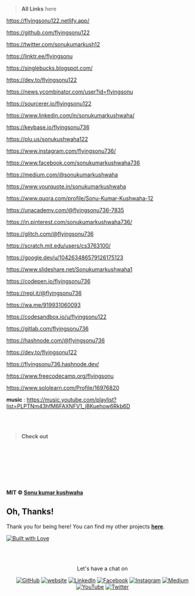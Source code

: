 > **All Links** here


https://flyingsonu122.netlify.app/

https://github.com/flyingsonu122

https://twitter.com/sonukumarkush12

https://linktr.ee/flyingsonu

https://singlebucks.blogspot.com/

https://dev.to/flyingsonu122

https://news.ycombinator.com/user?id=flyingsonu

https://sourcerer.io/flyingsonu122

https://www.linkedin.com/in/sonukumarkushwaha/

https://keybase.io/flyingsonu736

https://plu.us/sonukushwaha122  

https://www.instagram.com/flyingsonu736/

https://www.facebook.com/sonukumarkushwaha736

https://medium.com/@sonukumarkushwaha

https://www.yourquote.in/sonukumarkushwaha

https://www.quora.com/profile/Sonu-Kumar-Kushwaha-12

https://unacademy.com/@flyingsonu736-7835

https://in.pinterest.com/sonukumarkushwaha736/

https://glitch.com/@flyingsonu736

https://scratch.mit.edu/users/cs3763100/

https://google.dev/u/104263486579126175123

https://www.slideshare.net/Sonukumarkushwaha1

https://codepen.io/flyingsonu736

https://repl.it/@flyingsonu736

https://wa.me/919931060093

https://codesandbox.io/u/flyingsonu122

https://gitlab.com/flyingsonu736

https://hashnode.com/@flyingsonu736

https://dev.to/flyingsonu122

https://flyingsonu736.hashnode.dev/

https://www.freecodecamp.org/flyingsonu

https://www.sololearn.com/Profile/16976820


**music** : https://music.youtube.com/playlist?list=PLPTNm43hfM6FAXNFV1_jBKuehow6Rkb6D

<br><br>

> **Check out**


<br><br><br><br><br><br>


**MIT &copy; [Sonu kumar kushwaha](https://github.com/flyingsonu122)**

## Oh, Thanks!

Thank you for being here! You can find my other projects **[here](https://github.com/flyingsonu122?tab=repositories)**.

[![Built with Love](https://forthebadge.com/images/badges/built-with-love.svg)](https://linktr.ee/flyingsonu) 

<br><br>
<p align="center"> Let's have a chat on </p> 
<p align="center">
	<a href="https://github.com/flyingsonu122"><img src="https://img.shields.io/github/followers/flyingsonu122.svg?label=GitHub&style=social" alt="GitHub"></a>
	<a href="https://flyingsonu122.netlify.app/"><img src="https://img.shields.io/badge/Website-blueviolet?style=flat&logo=google-chrome&logoColor=white&color=Black" alt="website"></a>
	<a href="https://www.linkedin.com/in/sonukumarkushwaha/"><img src="https://img.shields.io/badge/LinkedIn--_.svg?style=social&logo=linkedin" alt="LinkedIn"></a>
	<a href="https://www.facebook.com/sonukumarkushwaha736"><img src="https://img.shields.io/badge/Facebook--_.svg?style=social&logo=facebook" alt="Facebook"></a>
	<a href="https://www.instagram.com/flyingsonu736/"><img src="https://img.shields.io/badge/Instagram--_.svg?style=social&logo=instagram" alt="Instagram"></a>
	<a href="https://medium.com/@sonukumarkushwaha"><img src="https://img.shields.io/badge/Medium--_.svg?style=social&logo=medium" alt="Medium"></a>
	<a href="https://www.youtube.com/channel/UCugIYeIc-HzCp-SZxRwuQbA"><img src="https://img.shields.io/badge/YouTube--_.svg?style=social&logo=YouTube" alt="YouTube"></a>
	<a href="https://twitter.com/sonukumarkush12"><img src="https://img.shields.io/twitter/follow/sonukumarkush12?label=Follow&style=social" alt="Twitter"></a>
	
	
</p>
